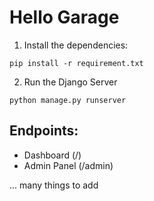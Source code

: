 # Hello Garage

1. Install the dependencies:

`pip install -r requirement.txt`

2. Run the Django Server

`python manage.py runserver`


## Endpoints:

- Dashboard     (/)
- Admin Panel   (/admin)

... many things to add